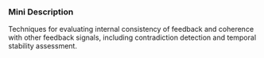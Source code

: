 ### Mini Description

Techniques for evaluating internal consistency of feedback and coherence with other feedback signals, including contradiction detection and temporal stability assessment.
